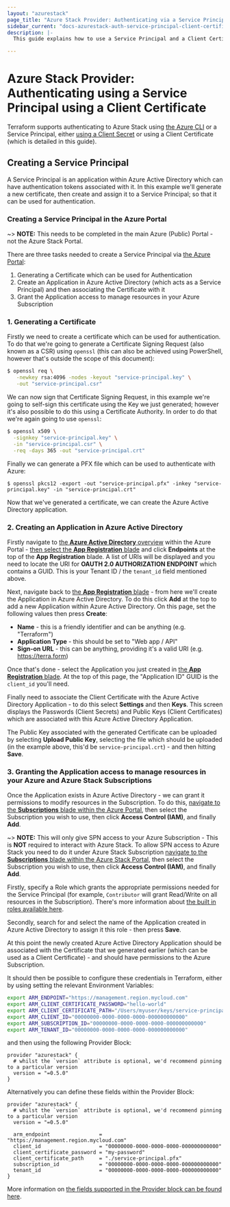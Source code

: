```yaml
---
layout: "azurestack"
page_title: "Azure Stack Provider: Authenticating via a Service Principal using a Client Certificate"
sidebar_current: "docs-azurestack-auth-service-principal-client-certificate"
description: |-
  This guide explains how to use a Service Principal and a Client Certificate to authenticate with the Azure Stack Provider.

---
```


# Azure Stack Provider: Authenticating using a Service Principal using a Client Certificate

Terraform supports authenticating to Azure Stack using [the Azure CLI](azure_cli.html) or a Service Principal, either [using a Client Secret](service_principal_client_secret.html) or using a Client Certificate (which is detailed in this guide).

## Creating a Service Principal

A Service Principal is an application within Azure Active Directory which can have authentication tokens associated with it. In this example we'll generate a new certificate, then create and assign it to a Service Principal; so that it can be used for authentication.

### Creating a Service Principal in the Azure Portal

~> **NOTE:** This needs to be completed in the main Azure (Public) Portal - not the Azure Stack Portal.

There are three tasks needed to create a Service Principal via [the Azure Portal](https://portal.azure.com):

 1. Generating a Certificate which can be used for Authentication
 2. Create an Application in Azure Active Directory (which acts as a Service Principal) and then associating the Certificate with it
 2. Grant the Application access to manage resources in your Azure Subscription

### 1. Generating a Certificate

Firstly we need to create a certificate which can be used for authentication. To do that we're going to generate a Certificate Signing Request (also known as a CSR) using `openssl` (this can also be achieved using PowerShell, however that's outside the scope of this document):

```bash
$ openssl req \
   -newkey rsa:4096 -nodes -keyout "service-principal.key" \
   -out "service-principal.csr"
```

We can now sign that Certificate Signing Request, in this example we're going to self-sign this certificate using the Key we just generated; however it's also possible to do this using a Certificate Authority. In order to do that we're again going to use `openssl`:

```bash
$ openssl x509 \
  -signkey "service-principal.key" \
  -in "service-principal.csr" \
  -req -days 365 -out "service-principal.crt"
```

Finally we can generate a PFX file which can be used to authenticate with Azure:

```
$ openssl pkcs12 -export -out "service-principal.pfx" -inkey "service-principal.key" -in "service-principal.crt"
```

Now that we've generated a certificate, we can create the Azure Active Directory application.

### 2. Creating an Application in Azure Active Directory

Firstly navigate to [the **Azure Active Directory** overview](https://portal.azure.com/#blade/Microsoft_AAD_IAM/ActiveDirectoryMenuBlade/Overview) within the Azure Portal - [then select the **App Registration** blade](https://portal.azure.com/#blade/Microsoft_AAD_IAM/ActiveDirectoryMenuBlade/RegisteredApps/RegisteredApps/Overview) and click **Endpoints** at the top of the **App Registration** blade. A list of URIs will be displayed and you need to locate the URI for **OAUTH 2.0 AUTHORIZATION ENDPOINT** which contains a GUID. This is your Tenant ID / the `tenant_id` field mentioned above.

Next, navigate back to [the **App Registration** blade](https://portal.azure.com/#blade/Microsoft_AAD_IAM/ActiveDirectoryMenuBlade/RegisteredApps/RegisteredApps/Overview) - from here we'll create the Application in Azure Active Directory. To do this click **Add** at the top to add a new Application within Azure Active Directory. On this page, set the following values then press **Create**:

- **Name** - this is a friendly identifier and can be anything (e.g. "Terraform")
- **Application Type** - this should be set to "Web app / API"
- **Sign-on URL** - this can be anything, providing it's a valid URI (e.g. https://terra.form)

Once that's done - select the Application you just created in [the **App Registration** blade](https://portal.azure.com/#blade/Microsoft_AAD_IAM/ActiveDirectoryMenuBlade/RegisteredApps/RegisteredApps/Overview). At the top of this page, the "Application ID" GUID is the `client_id` you'll need.

Finally need to associate the Client Certificate with the Azure Active Directory Application - to do this select **Settings** and then **Keys**. This screen displays the Passwords (Client Secrets) and Public Keys (Client Certificates) which are associated with this Azure Active Directory Application.

The Public Key associated with the generated Certificate can be uploaded by selecting **Upload Public Key**, selecting the file which should be uploaded (in the example above, this'd be `service-principal.crt`) - and then hitting **Save**.

### 3. Granting the Application access to manage resources in your Azure and Azure Stack Subscriptions

Once the Application exists in Azure Active Directory - we can grant it permissions to modify resources in the Subscription. To do this, [navigate to the **Subscriptions** blade within the Azure Portal](https://portal.azure.com/#blade/Microsoft_Azure_Billing/SubscriptionsBlade), then select the Subscription you wish to use, then click **Access Control (IAM)**, and finally **Add**.

~> **NOTE:**  This will only give SPN access to your Azure Subscription - This is **NOT** required to interact with Azure Stack. To allow SPN access to Azure Stack you need to do it under Azure Stack Subscription [navigate to the **Subscriptions** blade within the Azure Stack Portal](https://portal.{region}.{domain}/#blade/Microsoft_Azure_Billing/SubscriptionsBlade), then select the Subscription you wish to use, then click **Access Control (IAM)**, and finally **Add**.

Firstly, specify a Role which grants the appropriate permissions needed for the Service Principal (for example, `Contributor` will grant Read/Write on all resources in the Subscription). There's more information about [the built in roles available here](https://azure.microsoft.com/en-gb/documentation/articles/role-based-access-built-in-roles/).

Secondly, search for and select the name of the Application created in Azure Active Directory to assign it this role - then press **Save**.

At this point the newly created Azure Active Directory Application should be associated with the Certificate that we generated earlier (which can be used as a Client Certificate) - and should have permissions to the Azure Subscription.

It should then be possible to configure these credentials in Terraform, either by using setting the relevant Environment Variables:

```bash
export ARM_ENDPOINT="https://management.region.mycloud.com"
export ARM_CLIENT_CERTIFICATE_PASSWORD="hello-world"
export ARM_CLIENT_CERTIFICATE_PATH="/Users/myuser/keys/service-principal.pfx"
export ARM_CLIENT_ID="00000000-0000-0000-0000-000000000000"
export ARM_SUBSCRIPTION_ID="00000000-0000-0000-0000-000000000000"
export ARM_TENANT_ID="00000000-0000-0000-0000-000000000000"
```

and then using the following Provider Block:

```hcl
provider "azurestack" {
  # whilst the `version` attribute is optional, we'd recommend pinning to a particular version
  version = "=0.5.0"
}
```

Alternatively you can define these fields within the Provider Block:

```hcl
provider "azurestack" {
  # whilst the `version` attribute is optional, we'd recommend pinning to a particular version
  version = "=0.5.0"

  arm_endpoint                = "https://management.region.mycloud.com"
  client_id                   = "00000000-0000-0000-0000-000000000000"
  client_certificate_password = "my-password"
  client_certificate_path     = "./service-principal.pfx"
  subscription_id             = "00000000-0000-0000-0000-000000000000"
  tenant_id                   = "00000000-0000-0000-0000-000000000000"
}
```

More information on [the fields supported in the Provider block can be found here](../index.html#argument-reference).
